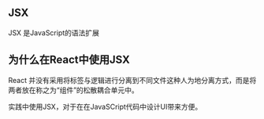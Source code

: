 
## JSX
JSX 是JavaScript的语法扩展

## 为什么在React中使用JSX
React 并没有采用将标签与逻辑进行分离到不同文件这种人为地分离方式，而是将两者放在称之为“组件”的松散耦合单元中。

实践中使用JSX，对于在在JavaSCript代码中设计UI带来方便。
